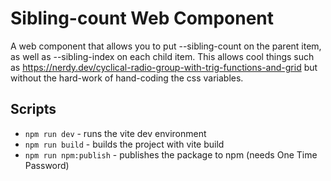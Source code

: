 # Sibling-count Web Component

A web component that allows you to put --sibling-count on the parent item, as well as --sibling-index on each child item. This allows cool things such as https://nerdy.dev/cyclical-radio-group-with-trig-functions-and-grid but without the hard-work of hand-coding the css variables.

## Scripts

- `npm run dev` - runs the vite dev environment
- `npm run build` - builds the project with vite build
- `npm run npm:publish` - publishes the package to npm (needs One Time Password)

